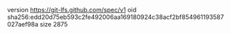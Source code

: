 version https://git-lfs.github.com/spec/v1
oid sha256:edd20d75eb593c2fe492006aa169180924c38acf2bf854961193587027aef98a
size 2875
